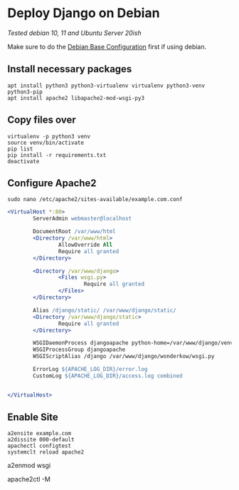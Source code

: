 # Deploy Django on Debian
*Tested debian 10, 11 and Ubuntu Server 20ish*

Make sure to do the [Debian Base Configuration](https://github.com/example/notes/blob/53442a63853252db4fd410f6985419578d15d8b3/Debian/debian-base-configuration.md#L22) first if using debian.

## Install necessary packages
```shell
apt install python3 python3-virtualenv virtualenv python3-venv python3-pip
apt install apache2 libapache2-mod-wsgi-py3
```


## Copy files over
```shell
virtualenv -p python3 venv
source venv/bin/activate
pip list
pip install -r requirements.txt
deactivate
```
## Configure Apache2
```shell
sudo nano /etc/apache2/sites-available/example.com.conf
```

```Apache config
<VirtualHost *:80>
        ServerAdmin webmaster@localhost

        DocumentRoot /var/www/html
        <Directory /var/www/html>
                AllowOverride All
                Require all granted
        </Directory>

        <Directory /var/www/django>
                <Files wsgi.py>
                        Require all granted
                </Files>
        </Directory>

        Alias /django/static/ /var/www/django/static/
        <Directory /var/www/django/static>
                Require all granted
        </Directory>

        WSGIDaemonProcess djangoapache python-home=/var/www/django/venv python-path=/var/www/django
        WSGIProcessGroup djangoapache
        WSGIScriptAlias /django /var/www/django/wonderkow/wsgi.py

        ErrorLog ${APACHE_LOG_DIR}/error.log
        CustomLog ${APACHE_LOG_DIR}/access.log combined


</VirtualHost>
```

## Enable Site
```shell
a2ensite example.com
a2dissite 000-default
apachectl configtest
systemclt reload apache2
```

a2enmod wsgi

apache2ctl -M